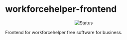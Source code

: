 # workforcehelper-frontend

<div align="center">

![Status](https://img.shields.io/badge/Status-developing-brightgree)

</div>

Frontend for workforcehelper free software for business.
